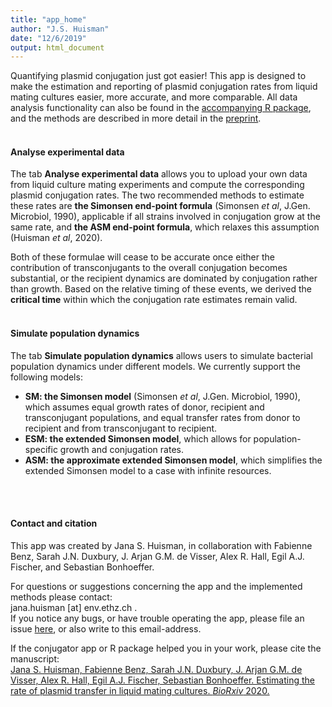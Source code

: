 ```yaml
---
title: "app_home"
author: "J.S. Huisman"
date: "12/6/2019"
output: html_document
---
```




Quantifying plasmid conjugation just got easier! This app is designed to make the estimation and reporting of plasmid conjugation rates from liquid mating cultures easier, more accurate, and more comparable. All data analysis functionality can also be found in the [accompanying R package](https://github.com/JSHuisman/conjugator), and the methods are described in more detail in the [preprint](https://www.biorxiv.org/content/10.1101/2020.03.09.980862v1). 
<br/>
<br/>

#### Analyse experimental data
The tab **Analyse experimental data** allows you to upload your own data from liquid culture mating experiments and compute the corresponding plasmid conjugation rates. The two recommended methods to estimate these rates are **the Simonsen end-point formula** (Simonsen *et al*, J.Gen. Microbiol, 1990), applicable if all strains involved in conjugation grow at the same rate, and **the ASM end-point formula**, which relaxes this assumption (Huisman *et al*, 2020). 

Both of these formulae will cease to be accurate once either the contribution of transconjugants to the overall conjugation becomes substantial, or the recipient dynamics are dominated by conjugation rather than growth. Based on the relative timing of these events, we derived the **critical time** within which the conjugation rate estimates remain valid. 
<br/>
<br/>

#### Simulate population dynamics 
The tab **Simulate population dynamics** allows users to simulate bacterial population dynamics under different models.
We currently support the following models:
- **SM: the Simonsen model** (Simonsen *et al*, J.Gen. Microbiol, 1990), which assumes equal growth rates of donor, recipient and transconjugant populations, and equal transfer rates from donor to recipient and from transconjugant to recipient.
- **ESM: the extended Simonsen model**, which allows for population-specific growth and conjugation rates.
- **ASM: the approximate extended Simonsen model**, which simplifies the extended Simonsen model to a case with infinite resources.
<br/>
<br/>

#### Contact and citation 
This app was created by Jana S. Huisman, in collaboration with Fabienne Benz, Sarah J.N. Duxbury, J. Arjan G.M. de Visser, Alex R. Hall, Egil A.J. Fischer, and Sebastian Bonhoeffer.

For questions or suggestions concerning the app and the implemented methods please contact:<br/> jana.huisman [at] env.ethz.ch .<br/> If you notice any bugs, or have trouble operating the app, please file an issue [here](https://github.com/JSHuisman/conjugator_shiny), or also write to this email-address.

If the conjugator app or R package helped you in your work, please cite the manuscript:<br/>
[Jana S. Huisman, Fabienne Benz, Sarah J.N. Duxbury, J. Arjan G.M. de Visser, Alex R. Hall, Egil A.J. Fischer, Sebastian Bonhoeffer. Estimating the rate of plasmid transfer in liquid mating cultures. *BioRxiv* 2020.](https://www.biorxiv.org/content/10.1101/2020.03.09.980862v1)

